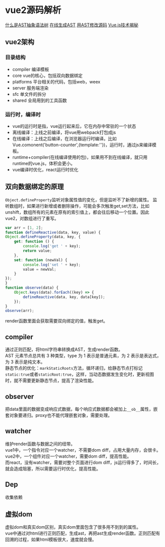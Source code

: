 # vue2源码解析

[什么是AST抽象语法树](https://zhuanlan.zhihu.com/p/32189701)
[在线生成AST](https://astexplorer.net/)
[用AST修改源码](https://segmentfault.com/a/1190000016231512)
[Vue.js技术揭秘](https://ustbhuangyi.github.io/vue-analysis/v2/data-driven/)
## vue2架构
### 目录结构
- compiler 编译模板
- core vue的核心，包括双向数据绑定
- platforms 平台相关的代码，包括web，weex
- server 服务端渲染
- sfc 单文件的拆分
- shared 全局用到的工具函数

### 运行时，编译时
- vue的运行时是指，vue运行起来后，它在内存中常驻的一个状态
- 离线编译：上线之前编译，将vue用webpack打包成js
- 在线编译：上线之后编译，在浏览器运行时编译。比如Vue.comonent('button-counter',{template:''})，运行时，通过js来编译模板。
- runtime+compiler(在线编译使用的包)，如果用不到在线编译，就只用runtime的vue.js，体积会更小。
- vue编译时优化，react运行时优化



## 双向数据绑定的原理
`Object.defineProperty`监听对象属性值的变化，但是监听不了新增的属性。
监听数组时，如果进行新增或者删除操作，可能会多次触发get,set方法，比如unshift，数组所有的元素在原有的索引值上，都会往后移动一个位置。因此vue2，对数组进行了重写。
```js
var arr = [1, 2];
function defineReactive(data, key, value) {
Object.defineProperty(data, key, {
    get: function () {
        console.log('get ' + key);
        return value;
    },
    set: function (newVal) {
        console.log('set ' + key);
        value = newVal;
    }
});
}
function observe(data) {
    Object.keys(data).forEach((key) => {
        defineReactive(data, key, data[key]);
    });
}
observe(arr);
```
render函数里面会获取需要双向绑定的值，触发get。

## compiler
通过正则匹配，将html字符串转换成AST，生成render函数。  
AST 元素节点总共有 3 种类型，type 为 1 表示是普通元素，为 2 表示是表达式， 为 3 表示是纯文本。  
静态节点的优化：`markStaticRoots`方法，循环递归，给静态节点打标记`static:true`或者`staticRoot:true`，这样，当动态数据发生变化时，更新视图时，就不需要更新静态节点，提高了渲染性能。

## observer
把data里面的数据变成响应式数据，每个响应式数据都会被加上`__ob__`属性，嵌套对象要递归。proxy也不能代理嵌套对象，需要处理。


## watcher
维护render函数与数据之间的纽带。  
vue1中，一个指令对应一个watcher，不需要dom diff，占用大量内存，会很卡。  
vue2中，一个组件对应一个watcher，需要dom diff，提高性能。  
而react，没有watcher，需要对整个页面进行dom diff，js运行得多了，时间长，就会造成阻塞，所以需要运行时优化，提高性能。


## Dep
收集依赖

## 虚拟dom
虚拟dom和真实dom区别，真实dom里面包含了很多用不到到的属性。  
vue中通过对html进行正则匹配，生成ast，再把ast生成render函数。正则匹配有回溯的过程，如果html模板很大，速度就会慢。
